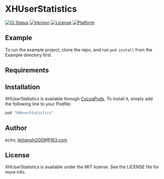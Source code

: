 # XHUserStatistics

[![CI Status](http://img.shields.io/travis/echo/XHUserStatistics.svg?style=flat)](https://travis-ci.org/echo/XHUserStatistics)
[![Version](https://img.shields.io/cocoapods/v/XHUserStatistics.svg?style=flat)](http://cocoapods.org/pods/XHUserStatistics)
[![License](https://img.shields.io/cocoapods/l/XHUserStatistics.svg?style=flat)](http://cocoapods.org/pods/XHUserStatistics)
[![Platform](https://img.shields.io/cocoapods/p/XHUserStatistics.svg?style=flat)](http://cocoapods.org/pods/XHUserStatistics)

## Example

To run the example project, clone the repo, and run `pod install` from the Example directory first.

## Requirements

## Installation

XHUserStatistics is available through [CocoaPods](http://cocoapods.org). To install
it, simply add the following line to your Podfile:

```ruby
pod "XHUserStatistics"
```

## Author

echo, leitianshi2009@163.com

## License

XHUserStatistics is available under the MIT license. See the LICENSE file for more info.

